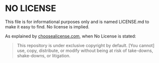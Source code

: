 # NO LICENSE

This file is for informational purposes only and is named LICENSE.md to make it easy to find. No license is implied.

As explained by [choosealicense.com](https://choosealicense.com/no-permission/), when No License is stated: 

>This repository is under exclusive copyright by default. [You cannot] use, copy, distribute, or modify without being at risk of take-downs, shake-downs, or litigation.
